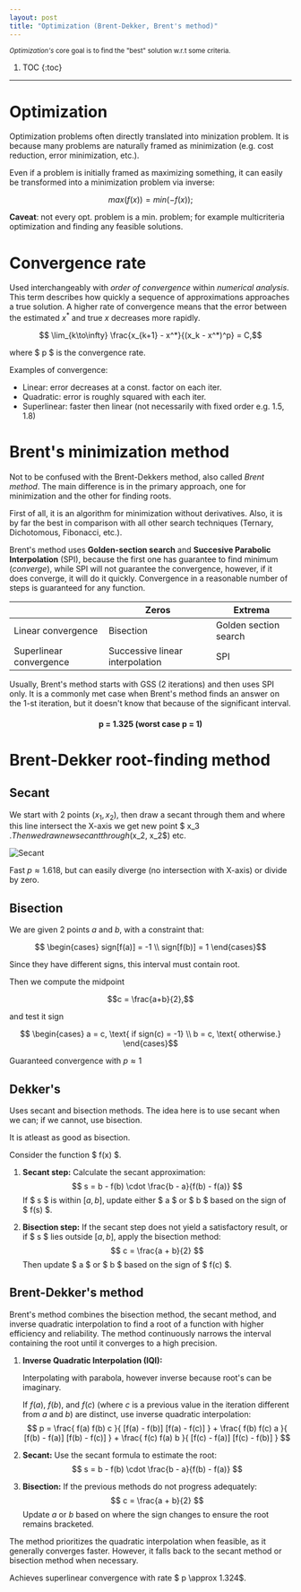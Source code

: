 ```yaml
---
layout: post
title: "Optimization (Brent-Dekker, Brent's method)"
---
```


<sub> _Optimization's_ core goal is to find the "best" solution w.r.t some criteria.  <sub>

1. TOC
{:toc}

---
# Optimization 

Optimization problems often directly translated into minization problem.
It is because many problems are naturally framed as minimization
(e.g. cost reduction, error minimization, etc.).

Even if a problem is initially framed as maximizing something, it can easily be 
transformed into a minimization problem via inverse:

$$ max(f(x)) = min(-f(x));$$

**Caveat**: not every opt. problem is a min. problem; for example
multicriteria optimization and finding any feasible solutions.

# Convergence rate

Used interchangeably with _order of convergence_ within _numerical analysis_. 
This term describes how quickly a sequence of approximations approaches a true solution. 
A higher rate of convergence means that the error between the estimated $x^*$ and true $x$ decreases more rapidly.

$$ \lim_{k\to\infty} \frac{x_{k+1} - x^*}{(x_k - x^*)^p} = C,$$

where $ p $ is the convergence rate.

Examples of convergence:

* Linear: error decreases at a const. factor on each iter.
* Quadratic: error is roughly squared with each iter.
* Superlinear: faster then linear (not necessarily with fixed order e.g. 1.5, 1.8)


# Brent's minimization method

Not to be confused with the Brent-Dekkers method, also called _Brent method_. The main difference is in the primary approach, one for minimization and the other for finding roots.

First of all, it is an algorithm for minimization without derivatives. Also, it is by far the best in comparison with all other search techniques (Ternary, Dichotomous, Fibonacci, etc.).

Brent's method uses **Golden-section search** and **Succesive Parabolic Interpolation** (SPI), because the first one has guarantee to find minimum (_converge_), while SPI will not guarantee the convergence, however, if it does converge, it will do it quickly. Convergence in a reasonable number of steps is guaranteed for any function.


| | Zeros| Extrema|
| ----------- | ----------- |-----------  |
| Linear convergence      | Bisection       | Golden section search | 
| Superlinear convergence | Successive linear interpolation         | SPI| 

Usually, Brent's method starts with GSS (2 iterations) and then uses SPI only. It is a commonly met case when Brent's method finds an answer on the 1-st iteration, but it doesn't know that because of the significant interval.

<h4 style="text-align: center;"> p = 1.325 (worst case p = 1) </h4>


# Brent-Dekker root-finding method

## Secant

We start with 2 points ($x_1, x_2$), then draw a secant through them and where this line intersect the X-axis we get new point $ x_3 $. Then we draw new secant through ($x_2, x_2$) etc.

![Secant](https://github.com/VolShyn/VolShyn.github.io/assets/78854637/42419738-7f40-49e1-bee6-550a46bfc10d)

Fast $p \approx 1.618$, but can easily diverge (no intersection with X-axis) or divide by zero. 

## Bisection

We are given 2 points $a$ and $b$, with a constraint that:

$$ \begin{cases} 
sign[f(a)] = -1 \\
sign[f(b)] = 1
\end{cases}$$

Since they have different signs, this interval must contain root.

Then we compute the midpoint

$$c = \frac{a+b}{2},$$

and test it sign

$$ \begin{cases} 
a = c, \text{ if sign(c) = -1} \\ 
b = c, \text{ otherwise.}
\end{cases}$$



Guaranteed convergence with $p \approx 1$


## Dekker's 


Uses secant and bisection methods. The idea here is to use secant when we can; if we cannot, use bisection.

It is atleast as good as bisection.

Consider the function $ f(x) $. 

1. **Secant step:** Calculate the secant approximation:
   $$
   s = b - f(b) \cdot \frac{b - a}{f(b) - f(a)}
   $$
   If $ s $ is within $[a, b]$, update either $ a $ or $ b $ based on the sign of $ f(s) $.

2. **Bisection step:** If the secant step does not yield a satisfactory result, or if $ s $ lies outside $[a, b]$, apply the bisection method:
   $$
   c = \frac{a + b}{2}
   $$
   Then update $ a $ or $ b $ based on the sign of $ f(c) $.

## Brent-Dekker's method

Brent's method combines the bisection method, the secant method, and inverse quadratic interpolation to find a root of a function with higher efficiency and reliability. The method continuously narrows the interval containing the root until it converges to a high precision.

1. **Inverse Quadratic Interpolation (IQI):**

    Interpolating with parabola, however inverse because root's can be imaginary.

   If $f(a)$, $f(b)$, and $f(c)$ (where $c$ is a previous value in the iteration different from $a$ and $b$) are distinct, use inverse quadratic interpolation:
   $$
   p = \frac{ f(a) f(b) c }{ [f(a) - f(b)] [f(a) - f(c)] } + \frac{ f(b) f(c) a }{ [f(b) - f(a)] [f(b) - f(c)] } + \frac{ f(c) f(a) b }{ [f(c) - f(a)] [f(c) - f(b)] }
   $$

2. **Secant:**
   Use the secant formula to estimate the root:
   $$
   s = b - f(b) \cdot \frac{b - a}{f(b) - f(a)}
   $$

3. **Bisection:**
   If the previous methods do not progress adequately:
   $$
   c = \frac{a + b}{2}
   $$
   Update $a$ or $b$ based on where the sign changes to ensure the root remains bracketed.

The method prioritizes the quadratic interpolation when feasible, as it generally converges faster. However, it falls back to the secant method or bisection method when necessary.

Achieves superlinear convergence with rate $ p \approx 1.324$.

